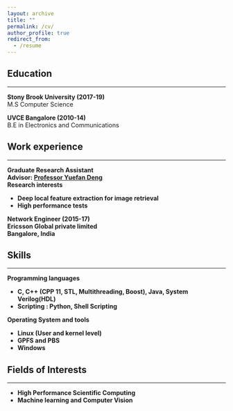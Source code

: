 ```yaml
---
layout: archive
title: ""
permalink: /cv/
author_profile: true
redirect_from:
  - /resume
---
```



## Education
------  
<b>Stony Brook University (2017-19)</b>  
M.S Computer Science  

<b>UVCE Bangalore (2010-14)</b>  
B.E in Electronics and Communications <br/>


## Work experience
-----
<b>Graduate Research Assistant<b/>  
Advisor: <span style="color:blue"><a href='https://www.stonybrook.edu/commcms/ams/people/_faculty_profiles/deng'>Professor Yuefan Deng</a></span>  
Research interests
   * Deep local feature extraction for image retrieval
   * High performance tests  

<b>Network Engineer (2015-17)</b>  
Ericsson Global private limited  
Bangalore, India<br/>


## Skills
-----
<b>Programming languages</b>  
* C, C++ (CPP 11, STL, Multithreading, Boost), Java, System Verilog(HDL)
* Scripting : Python, Shell Scripting  

<b>Operating System and tools</b>  
* Linux (User and kernel level)
* GPFS and PBS
* Windows<br/>

## Fields of Interests
-----
* High Performance Scientific Computing
* Machine learning and Computer Vision
